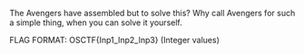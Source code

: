 The Avengers have assembled but to solve this? Why call Avengers for such a simple thing, when you can solve it yourself.

FLAG FORMAT: OSCTF{Inp1_Inp2_Inp3} (Integer values)

